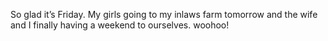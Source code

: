 <!--
id: 196169268
link: http://kevinisom.info/post/196169268/so-glad-its-friday-my-girls-going-to-my-inlaws
slug: so-glad-its-friday-my-girls-going-to-my-inlaws
date: Fri Sep 25 2009 11:51:36 GMT+1200 (NZST)
raw: {"blog_name":"kevinisom","id":196169268,"post_url":"http://kevinisom.info/post/196169268/so-glad-its-friday-my-girls-going-to-my-inlaws","slug":"so-glad-its-friday-my-girls-going-to-my-inlaws","type":"text","date":"2009-09-24 23:51:36 GMT","timestamp":1253836296,"state":"published","format":"html","reblog_key":"VLL1938x","tags":[],"short_url":"http://tmblr.co/Zw68YyBiKuq","highlighted":[],"feed_item":"http://twitter.com/kev_nz/statuses/4350546359","from_feed_id":"650289","note_count":0,"title":null,"body":"<p>So glad it&#8217;s Friday. My girls going to my inlaws farm tomorrow and the wife and I finally having a weekend to ourselves. woohoo!</p>"}
publish: 2009-09-025
tags: 
title: null
-->


So glad it’s Friday. My girls going to my inlaws farm tomorrow and the
wife and I finally having a weekend to ourselves. woohoo!


